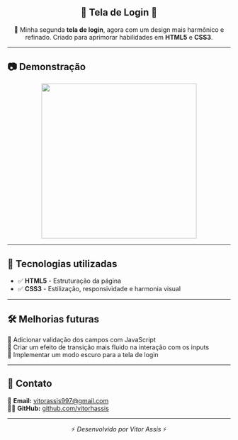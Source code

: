 # <h2 align="center">🔑 Tela de Login 🔑</h2>

<p align="center">
  🚀 Minha segunda <strong>tela de login</strong>, agora com um design mais harmônico e refinado.  
  Criado para aprimorar habilidades em <strong>HTML5</strong> e <strong>CSS3</strong>.
</p>

---

## 📷 Demonstração  

<div align="center">
  <img height="350" src="https://github.com/user-attachments/assets/04110293-dd20-4bb5-a3cf-e183094b8846" />
</div>

---

## 🚀 Tecnologias utilizadas  


- ✅ **HTML5** - Estruturação da página  
- ✅ **CSS3** - Estilização, responsividade e harmonia visual  

---

## 🛠 Melhorias futuras  

🔹 Adicionar validação dos campos com JavaScript  
🔹 Criar um efeito de transição mais fluido na interação com os inputs  
🔹 Implementar um modo escuro para a tela de login  

---

## 📩 Contato  

📧 **Email:** [vitorassis997@gmail.com](mailto:vitorassis997@gmail.com)  
👨‍💻 **GitHub:** [github.com/vitorhassis](https://github.com/vitorhassis)  

---

<p align="center">⚡ <em>Desenvolvido por Vitor Assis</em> ⚡</p>

